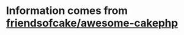 # Information comes from [friendsofcake/awesome-cakephp](https://github.com/friendsofcake/awesome-cakephp)

